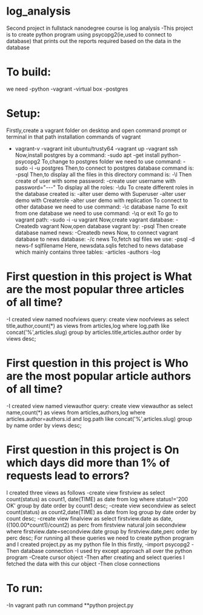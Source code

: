 # log_analysis
Second project in fullstack nanodegree course is log analysis
-This project is to create python program using psycopg2(ie,used to connect to database) that prints out the reports required based on the data in the database 
# To build:
we need
-python 
-vagrant
-virtual box
-postgres
# Setup:
Firstly,create a vagrant folder on desktop and open command prompt or terminal in that path
installation commands of vagrant
- vagrant-v
-vagrant init ubuntu/trusty64
-vagrant up
-vagrant ssh
Now,install postgres by a command:
-sudo apt -get install python-psycopg2
To,change to postgres folder we need to use command:
-sudo -i -u postgres
Then,to connect to postgres database command is:
-psql
Then,to display all the files in this directory command is:
-\l
Then create of user with some password:
-create user username with password="---"
To display all the roles:
-\du
To create different roles in the database created is:
-alter user demo with Superuser
-alter user demo with Createrole
-alter user demo with replication
To connect to other database we need to use command:
-\c database name
To exit from one database we need to use command:
-\q or exit 
To go to vagrant path:
-sudo -i -u vagrant
Now,create vagrant database:
-Createdb vagrant
Now,open database vagrant by:
-psql
Then create database named news:
-Createdb news
Now, to connect vagrant database to news database:
-/c news
To,fetch sql files we use: 
-psql -d news-f sqlfilename
Here, newsdata.sqlis fetched to news database which mainly contains three tables:
-articles
-authors
-log
# First question in this project is What are the most popular three articles of all time? 
-I created view named noofviews
query:
create view noofviews as select title,author,count(*) as views from articles,log where log.path like concat('%',articles.slug) group by articles.title,articles.author order by views desc;
# First question in this project is Who are the most popular article authors of all time?
-I created view named viewauthor
query:
create view viewauthor as select name,count(*) as views from articles,authors,log where articles.author=authors.id and log.path like concat('%',articles.slug) group by name order by views desc;
# First question in this project is On which days did more than 1% of requests lead to errors?
I created three views as follows
-create view firstview as select count(status) as count1, date(TIME) as date from log where status!='200 OK' group by date order by count1 desc;
-create view secondview as select count(status) as count2,date(TIME) as date from log group by date order by count desc;
-create view finalview as select firstview.date as date,((100.00*count1)/count2) as perc from firstview natural join secondview  where firstview.date=secondview.date group by firstview.date,perc order by perc desc;
For running all these queries we need to create python program and I created project.py as my python file
In this firstly,
-import psycopg2
-Then database connection
-I used try except approach all over the python program
-Create cursor object
-Then after creating and select queries I fetched the data with this cur object
-Then close connections
# To run:
-In vagrant path run command
**python project.py
